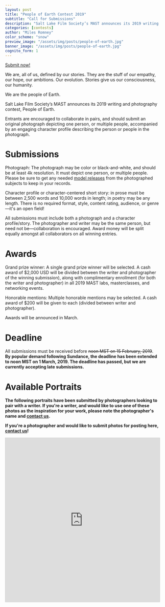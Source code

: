 ```yaml
---
layout: post
title: "People of Earth Contest 2019"
subtitle: "Call for Submissions"
description: "Salt Lake Film Society’s MAST announces its 2019 writing and photography contest, 'People of Earth'."
categories: [contests]
author: "Miles Romney"
color_scheme: "snow"
preview_image: "/assets/img/posts/people-of-earth.jpg"
banner_image: "/assets/img/posts/people-of-earth.jpg"
cognito_form: 1
---
```


<a class="button" href="#cognito"><span class="xcon-forward"></span> Submit now!</a>

We are, all of us, defined by our stories. They are the stuff of our empathy, our hope, our ambitions. Our evolution. Stories give us our consciousness, our humanity.

We are the people of Earth.

Salt Lake Film Society’s MAST announces its 2019 writing and photography contest, People of Earth.

Entrants are encouraged to collaborate in pairs, and should submit an original photograph depicting one person, or multiple people, accompanied by an engaging character profile describing the person or people in the photograph.

# Submissions

Photograph: The photograph may be color or black-and-white, and should be at least 4k resolution. It must depict one person, or multiple people. Please be sure to get any needed <a href="https://www.ppa.com/assets/documents/modelreleasewhitepaper.pdf" target="_NEW">model releases</a> from the photographed subjects to keep in your records.

Character profile or character-centered short story: in prose must be between 2,500 words and 10,000 words in length; in poetry may be any length. There is no required format, style, content rating, audience, or genre—it's an open field!

All submissions must include both a photograph and a character profile/story. The photographer and writer may be the same person, but need not be—collaboration is encouraged. Award money will be split equally amongst all collaborators on all winning entries.

# Awards

Grand prize winner: A single grand prize winner will be selected. A cash award of $2,000 USD will be divided between the writer and photographer of the winning submission), along with complimentary enrollment (for both the writer and photographer) in all 2019 MAST labs, masterclasses, and networking events.

Honorable mentions: Multiple honorable mentions may be selected. A cash award of $200 will be given to each (divided between writer and photographer).

Awards will be announced in March.

# Deadline

All submissions must be received before <strike>noon MST on 15 February, 2019</strike>. <strong>By popular demand following Sundance, the deadline has been extended to noon MST on 1 March, 2019. <strong>The deadline has passed, but we are currently accepting late submissions.</strong>

# Available Portraits

The following portraits have been submitted by photographers looking to pair with a writer. If you're a writer, and would like to use one of these photos as the inspiration for your work, please note the photographer's name and <a href="/#contact">contact us</a>.

If you're a photographer and would like to submit photos for posting here, <a href="/#contact">contact us</a>!

<iframe class="airtable-embed" src="https://airtable.com/embed/shrMIzYhxXZrmWDmj?backgroundColor=cyan&viewControls=on" frameborder="0" onmousewheel="" width="100%" height="533" style="background: transparent; border: 1px solid #ccc;"></iframe>
